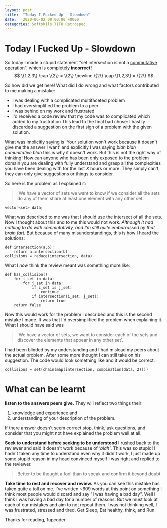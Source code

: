 ```yaml
---
layout: post
title:  "Today I Fucked Up - Slowdown"
date:   2020-06-02 00:00:00 +0000
categories: Softskils TIFU Retrospec
---
```

# Today I Fucked Up - Slowdown
So today I made a stupid statement "set intersection is not a [commutative operation](https://en.wikipedia.org/wiki/Commutative_property)", which is completely **incorrect!**
$$
\{1,2,3\} \cap \{2\} = \{2\} \newline
\{2\} \cap \{1,2,3\} = \{2\}
$$

So how did we get here! What did I do wrong and what factors contributed to me making a mistake:
 - I was dealing with a complicated multifaceted problem
 - I had oversimplified the problem to a peer
 - I was behind on my work and frustrated
 - I'd received a code review that my code was to complicated which added to my frustration
This lead to the final bad chose: I hastily discarded a suggestion on the first sign of a problem with the given solution.
 
What was implicitly saying is 'Your solution won't work because it doesn't give me the answer I want' and explicitly I was saying *blah blah comunitative blah* this is why it doesn't work. But this is not the right way of thinking! How can anyone who has been only exposed to the problem domain you are dealing with fully understand and grasp all the complexities you have been dealing with for the last $X$ hours or more. They simply can't, they can only give suggestions or things to consider. 

So here is the problem as I explained it: 

> 'We have a vector of sets we want to know if we consider all the sets
> do any of them share at least one element with any other set'.

    vector<set> data;
    
What was described to me was that I should use the intersect of all the sets. Now I thought about this and to me this would not work. *Although it had nothing to do with commutativity, and I'm still quite embarrassed by that brain fart.* But because of many misunderstandings,  this is how I heard the solutions:

    def intersection(a,b):
	    return a.intersection(b)
    collisions = reduce(intersection, data)

What I _now_ think the review meant was something more like:

    def has_collision()
	    for i_set in data:
	        for j_set in data:
		        if i_set is j_set:
				    continue
			    if intersection(i_set, j_set):
			        return true
		return false
	
Now this would work for the problem I described and this is the second mistake I made. It was that I'd oversimplified the problem when explaining it. What I should have said was 

> 'We have a vector of sets, we want to consider each of the sets and
> discover the elements that appear in any other set'.

I had been blinded by my understanding and I had mislead my peers about the actual problem. After some more thought I can still take on his suggestion. The code would look something like and it would be correct.
 
    collisions = set(chain(map(intersection, combination(data, 2))))

# What can be learnt
 
 **listen to the answers peers give.** They will reflect two things their:
 
 1. knowledge and experience and
 2. understanding of your description of the problem. 
 
If there answer doesn't seem correct stop, think, ask questions, and consider that you might not have explained the problem well at all.

**Seek to understand before seeking to be understood** I rushed back to the reviewer and said it doesn't work because of *'blah'*. This was so stupid! I hadn't taken any time to understand even why it didn't work, I just made up some stupid reason in my head convinced myself I was right and replied to the reviewer. 

> Better to be thought a fool than to speak and confirm it beyond doubt

**Take time to rest and recover and review.** As you can see this mistake has taken quite a toll on me. I've written ~609 words at this point on something I think most people would discard and say "I was having a bad day". Well I think I was having a bad day for a number of reasons. But we must look at each of our mistakes and aim to not repeat them. I was not thinking well, I was frustrated, stressed and tired. Get Sleep, Eat healthy, think, and Run.

Thanks for reading,
1upcoder
